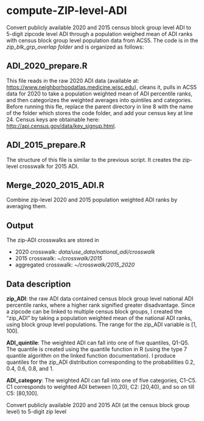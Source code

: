 # compute-ZIP-level-ADI
Convert publicly available 2020 and 2015 census block group level ADI to 5-digit zipcode level ADI through a population weighed mean of ADI ranks with census block group level population data from ACS5. The code is in the _zip_blk_grp_overlap folder_ and is organized as follows:

## ADI_2020_prepare.R
This file reads in the raw 2020 ADI data (available at: https://www.neighborhoodatlas.medicine.wisc.edu), cleans it, pulls in ACS5 data for 2020 to take a population weighted mean of ADI percentile ranks, and then categorizes the weighted averages into quintiles and categories.
Before running this fle, replace the parent directory in line 8 with the name of the folder which stores the code folder, and add your census key at line 24. Census keys are obtainable here: http://api.census.gov/data/key_signup.html. 

## ADI_2015_prepare.R
The structure of this file is similar to the previous script. It creates the zip-level crosswalk for 2015 ADI.

## Merge_2020_2015_ADI.R
Combine zip-level 2020 and 2015 population weighted ADI ranks by averaging them.

## Output
The zip-ADI crosswalks are stored in
- 2020 crosswalk: _data/use_data/national_adi/crosswalk_
- 2015 crosswalk: _~/crosswalk/2015_
- aggregated crosswalk: _~/crosswalk/2015_2020_

## Data description

**zip_ADI**: the raw ADI data contained census block group level national ADI percentile ranks, where a higher rank signified greater disadvantage. Since a zipcode can be linked to multiple census block groups, I created the “zip_ADI” by taking a population weighted mean of the national ADI ranks, using block group level populations. The range for the zip_ADI variable is [1, 100]. 
 
**ADI_quintile**: The weighted ADI can fall into one of five quantiles, Q1-Q5. The quantile is created using the quantile function in R (using the type 7 quantile algorithm on the linked function documentation). I produce quantiles for the zip_ADI distribution corresponding to the probabilities 0.2, 0.4, 0.6, 0.8, and 1.
 
**ADI_category**: The weighted ADI can fall into one of five categories, C1-C5. C1 corresponds to weighted ADI between [0,20), C2: [20,40), and so on till C5: [80,100].

Convert publicly available 2020 and 2015 ADI (at the census block group level) to 5-digit zip level
